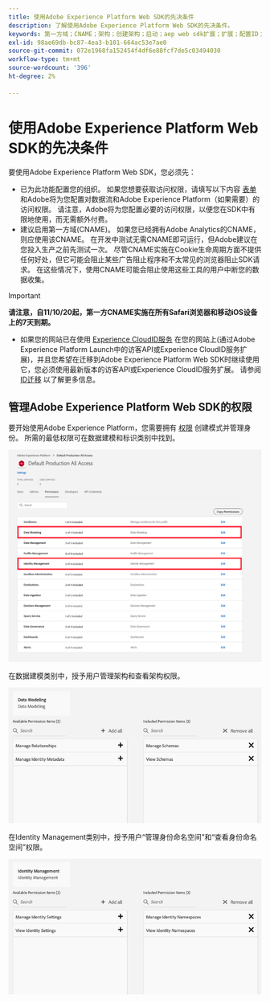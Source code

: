 ```yaml
---
title: 使用Adobe Experience Platform Web SDK的先决条件
description: 了解使用Adobe Experience Platform Web SDK的先决条件。
keywords: 第一方域；CNAME；架构；创建架构；启动；aep web sdk扩展；扩展；配置ID；配置工具；数据元素；创建数据元素；XDM对象；sendEvent；发送事件；
exl-id: 98ae69db-bc87-4ea3-b101-664ac53e7ae0
source-git-commit: 072e1968fa152454f4df6e88fcf7de5c03494030
workflow-type: tm+mt
source-wordcount: '396'
ht-degree: 2%

---
```


# 使用Adobe Experience Platform Web SDK的先决条件

要使用Adobe Experience Platform Web SDK，您必须先：

- 已为此功能配置您的组织。 如果您想要获取访问权限，请填写以下内容 [表单](http://adobe.ly/websdkaccess) 和Adobe将为您配置对数据流和Adobe Experience Platform（如果需要）的访问权限。 请注意，Adobe将为您配置必要的访问权限，以便您在SDK中有限地使用，而无需额外付费。
- 建议启用第一方域(CNAME)。 如果您已经拥有Adobe Analytics的CNAME，则应使用该CNAME。 在开发中测试无需CNAME即可运行，但Adobe建议在您投入生产之前先测试一次。 尽管CNAME实施在Cookie生命周期方面不提供任何好处，但它可能会阻止某些广告阻止程序和不太常见的浏览器阻止SDK请求。 在这些情况下，使用CNAME可能会阻止使用这些工具的用户中断您的数据收集。

>[!IMPORTANT]
>
>**请注意，自11/10/20起，第一方CNAME实施在所有Safari浏览器和移动iOS设备上的7天到期。**

- 如果您的网站已在使用 [Experience CloudID服务](https://experienceleague.adobe.com/docs/experience-platform/edge/identity/overview.html) 在您的网站上(通过Adobe Experience Platform Launch中的访客API或Experience CloudID服务扩展)，并且您希望在迁移到Adobe Experience Platform Web SDK时继续使用它，您必须使用最新版本的访客API或Experience CloudID服务扩展。 请参阅 [ID迁移](https://experienceleague.adobe.com/docs/experience-platform/edge/identity/overview.html?lang=en#identity) 以了解更多信息。

## 管理Adobe Experience Platform Web SDK的权限

要开始使用Adobe Experience Platform，您需要拥有 [权限](https://experienceleague.adobe.com/docs/experience-platform/access-control/home.html?lang=zh-Hans) 创建模式并管理身份。 所需的最低权限可在数据建模和标识类别中找到。

![](../images/AEP-permission-categories.png)

在数据建模类别中，授予用户管理架构和查看架构权限。

![](../images/data-modeling-permissions.png)

在Identity Management类别中，授予用户“管理身份命名空间”和“查看身份命名空间”权限。

![](../images/identity-management-permissions.png)
